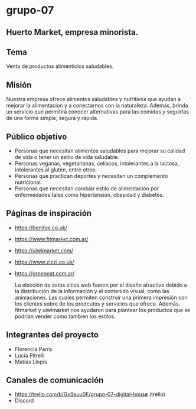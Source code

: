 # grupo-07

## Huerto Market, empresa minorista.

## Tema

Venta de productos alimenticios saludables.

## Misión

Nuestra empresa ofrece alimentos saludables y nutritivos que ayudan a mejorar la alimentacion y a conectarnos con la naturaleza. Además, brinda un servicio que permitirá conocer alternativas para las comidas y seguirlas de una forma simple, segura y rápida.

## Público objetivo

- Personas que necesitan alimentos saludables para mejorar su calidad de vida o tener un estilo de vida saludable.
- Personas veganas, vegetarianas, celíacos, intolerantes a la lactosa, intolerantes al gluten, entre otros.
- Personas que practican deportes y necesitan un complemento nutricional.
- Personas que necesitan cambiar estilo de alimentación por enfermedades tales como hipertensión, obesidad y diabetes.

## Páginas de inspiración

- https://benitos.co.uk/
- https://www.fitmarket.com.ar/
- https://uiwimarket.com/
- https://www.zizzi.co.uk/
- https://greeneat.com.ar/

  La elección de estos sitios web fueron por el diseño atractivo debido a la distribución de la información y el contenido visual, como las animaciones. Las cuales permiten construir una primera impresión con los clientes sobre de los prodcutos y servicios que ofrece.
  Además, fitmarket y uiwimarket nos ayudaron para plantear los productos que se podrían vender como tambien los estilos.

## Integrantes del proyecto

- Florencia Parra
- Lucía Pitrelli
- Matias Llopis

## Canales de comunicación

- https://trello.com/b/GxSsuu0F/grupo-07-digital-house (trello)
- Discord
